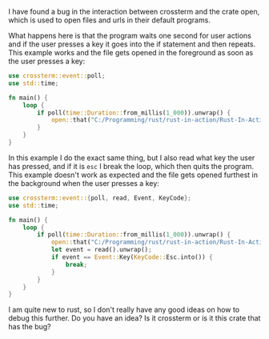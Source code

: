 I have found a bug in the interaction between crossterm and the crate open, which is used to open files and urls in their default programs. 

What happens here is that the program waits one second for user actions and if the user presses a key it goes into the if statement and then repeats. This example works and the file gets opened in the foreground as soon as the user presses a key:
```rust
use crossterm::event::poll;
use std::time;

fn main() {
	loop {
		if poll(time::Duration::from_millis(1_000)).unwrap() {
			open::that("C:/Programming/rust/rust-in-action/Rust-In-Action.pdf").unwrap();
		}
	}
}

```
In this example I do the exact same thing, but I also read what key the user has pressed, and if it is `esc` I break the loop, which then quits the program. This example doesn't work as expected and the file gets opened furthest in the background when the user presses a key:
```rust
use crossterm::event::{poll, read, Event, KeyCode};
use std::time;

fn main() {
	loop {
		if poll(time::Duration::from_millis(1_000)).unwrap() {
			open::that("C:/Programming/rust/rust-in-action/Rust-In-Action.pdf").unwrap();
			let event = read().unwrap();
			if event == Event::Key(KeyCode::Esc.into()) {
				break;
			}
		}
	}
}
```

I am quite new to rust, so I don't really have any good ideas on how to debug this further. Do you have an idea? Is it crossterm or is it this crate that has the bug?